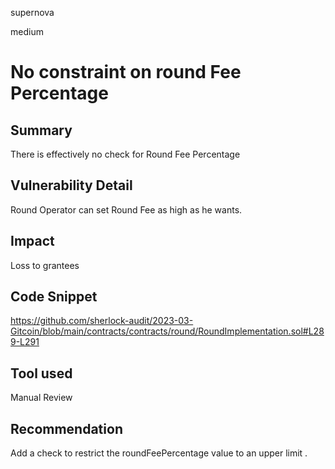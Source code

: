 supernova

medium

# No constraint on round Fee Percentage

## Summary
There is effectively no check for Round Fee Percentage
## Vulnerability Detail
Round Operator can set Round Fee as high as he wants. 
## Impact
Loss to grantees
## Code Snippet
https://github.com/sherlock-audit/2023-03-Gitcoin/blob/main/contracts/contracts/round/RoundImplementation.sol#L289-L291
## Tool used

Manual Review

## Recommendation
Add a check to restrict the roundFeePercentage value to an upper limit . 